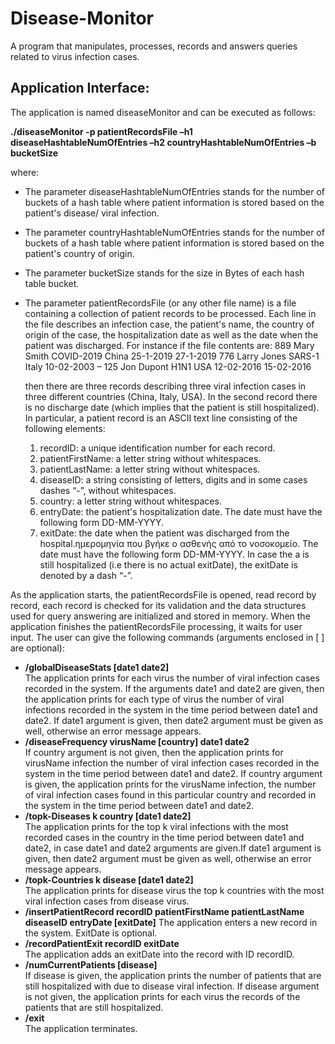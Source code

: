 # Disease-Monitor

A program that manipulates, processes, records and answers queries related to virus infection cases. 

## Application Interface:
 
The application is named diseaseMonitor and can be executed as follows: 

**./diseaseMonitor -p patientRecordsFile –h1 diseaseHashtableNumOfEntries –h2 countryHashtableNumOfEntries –b bucketSize** 

where:
* The parameter diseaseHashtableNumOfEntries stands for the number of buckets of a hash table where patient information is stored based on the patient's disease/ viral infection.
* The parameter countryHashtableNumOfEntries stands for the number of buckets of a hash table where patient information is stored based on the patient's country of origin.
* The parameter bucketSize stands for the size in Bytes of each hash table bucket.
* The parameter patientRecordsFile (or any other file name) is a file containing a collection of patient records to  be processed. Each line in the file describes an               infection case, the patient's name, the country of origin of the case,  the hospitalization date as well as the date when the patient was discharged. For instance if the         file contents  are:
                889 Mary Smith COVID-2019 China 25-1-2019 27-1-2019
                776 Larry Jones SARS-1 Italy 10-02-2003 –
                125 Jon Dupont H1N1 USA 12-02-2016 15-02-2016
       
   then there are three records describing three viral infection cases in three different countries (China, Italy, USA). In the second record there is no discharge date            (which implies that the patient is still hospitalized). In particular, a patient record is an ASCII text line consisting of the following elements:
      
   1. recordID: a unique identification number for each record.
   2. patientFirstName: a letter string without whitespaces.
   3. patientLastName: a letter string without whitespaces.
   4. diseaseID: a string consisting of letters, digits and in some cases dashes “-”, without whitespaces.
   5. country: a letter string without whitespaces.
   6. entryDate: the patient's hospitalization date. The date must have the following form DD-MM-YYYY.
   7. exitDate: the date when the patient was discharged from the hospital.ημερομηνία που βγήκε ο ασθενής από το νοσοκομείο.  The date must have the following form 
         DD-MM-YYYY. In case the a is still hospitalized (i.e there is no actual exitDate), the exitDate is denoted by a dash “-”.

As the application starts, the patientRecordsFile is opened, read record by record, each record is checked for its validation and the data structures used for query answering are initialized and stored in memory. When the application finishes the patientRecordsFile processing, it waits for user input. The user can give the following commands (arguments enclosed in [ ] are optional):

* **/globalDiseaseStats \[date1 date2\]** <br/>
The application prints for each virus the number of viral infection cases recorded in the system. If the arguments date1 and date2 are given, then the application prints for each type of virus the number of viral infections recorded in the system in the time period between date1 and date2. If date1 argument is given, then date2 argument must be given as well, otherwise an error message appears.
* **/diseaseFrequency virusName \[country\] date1 date2** <br/>
If country argument is not given, then the application prints for virusName infection the number of viral infection cases recorded in the system in the time period between date1 and date2. If country argument is given, the application prints for the virusName infection, the number of viral infection cases found in this particular country and recorded in the system in the time period between date1 and date2.
* **/topk-Diseases k country \[date1 date2\]** <br/>
The application prints for the top k viral infections with the most recorded cases in the country in the time period between date1 and date2, in case date1 and date2 arguments are given.If date1 argument is given, then date2 argument must be given as well, otherwise an error message appears.
* **/topk-Countries k disease \[date1 date2\]** <br/>
The application prints for disease virus the top k countries with the most viral infection cases from disease virus.
* **/insertPatientRecord recordID patientFirstName patientLastName diseaseID entryDate \[exitDate\]**
The application enters a new record in the system. ExitDate is optional.
* **/recordPatientExit recordID exitDate** <br/>
The application adds an exitDate into the record with ID recordID.
* **/numCurrentPatients \[disease\]** <br/>
If disease is given, the application prints the number of patients that are still hospitalized with due to disease viral infection. If disease argument is not given, the application prints for each virus the records of the patients that are still hospitalized.
* **/exit** <br/>
The application terminates.
                
<!---
Δομές δεδομένων
Για την υλοποίηση της εφαρμογής μπορείτε να χρησιμοποιήσετε C ή C++. Δεν μπορείτε να χρησιμοποιήσετε
όμως την Standard Template Library (STL). Όλες οι δομές δεδομένων θα πρέπει να υλοποιηθούν από εσάς.
Βεβαιωθείτε πως δεσμεύετε μόνο όση μνήμη χρειάζεται, π.χ. η ακόλουθη τακτική δε συνιστάται:
int diseases[512];// store up to 512 diseases, but really we don’t know how many
Επίσης βεβαιωθείτε πως απελευθερώνετε τη μνήμη σωστά κατά την εκτέλεση του προγράμματός σας αλλά
και κατά την έξοδο.
Για να ολοκληρώσετε την άσκηση θα χρειαστεί, μεταξύ άλλων, να υλοποιήσετε τις εξής δομές δεδομένων.
1. Δύο πίνακες κατακερματισμού (diseaseHashTable και countryHashTable) που με index
προσφέρουν γρήγορες προσπελάσεις σε στοιχεία ασθενών ανά κρούσμα και κρουσμάτων ανά χώρα. Οι
πίνακες κατακερματισμού θα χρησιμοποιούν κουβάδες για να εξυπηρετήσουν diseases/countries
που παρουσιάζουν «σύγκρουση»/collision (δηλαδή, το αποτέλεσμα της συνάρτησης κατακερματισμού
οδηγεί στο ίδιο στοιχείο του hash table). Αν χρειάζονται πιο πολλοί από ένα κουβάδες για να
αποθηκευτούν δεδομένα, δημιουργούνται δυναμικά και διατάσσονται σε μια λίστα.
2. Για κάθε disease που γίνεται hashed σε ένα στοιχείο του diseaseHashTable, υπάρχει ένα σύνολο
από εγγραφές ασθενών που έχουν νοσηλευτεί λόγω της ίωσης disease. Αυτό το σύνολο τοποθετείται
σε ένα balanced binary search tree. Κάθε κόμβος του δέντρου παρέχει στοιχεία (η προσπέλαση σε
στοιχεία, δείτε Σχήμα 1) μιας εγγραφής ασθενούς. Το δέντρο θα πρέπει να είναι ταξινομημένο με βάση
την ημερομηνία εισαγωγής του ασθενούς στο νοσοκομείο.
3. Για κάθε country που γίνεται hashed σε ένα στοιχείο του countryHashTable, υπάρχει ένα σύνολο
από εγγραφές ασθενών που έχουν νοσηλευτεί στην χώρα country. Αυτό το σύνολο τοποθετείται σε
ένα balanced binary search tree όπου κάθε κόμβος του δέντρου παρέχει στοιχεία (η προσπέλαση σε
στοιχεία) εγγραφής ασθενούς. Το δέντρο θα πρέπει να είναι ταξινομημένο με βάση την ημερομηνία
εισαγωγής του ασθενούς στο νοσοκομείο.
Επειδή θα υπάρχει επικάλυψη μεταξύ των εγγραφών στα δέντρα που προσπελάζονται μέσω
diseaseHashTable και countryHashTable θα πρέπει να φροντίζετε να μην υπάρχει σπατάλη
στην μνήμη, δηλαδή μια εγγραφή θα πρέπει να αποθηκεύεται μόνο μια φορά στην μνήμη και σε
οποιαδήποτε δομή δεδομένων χρειάζεται πρόσβαση στην εγγραφή, η πρόσβαση θα γίνεται μέσω
pointers. (δείτε Σχήμα 1 για μια πιθανή πρόταση του layout κάποιων δομών δεδομένων).
4. Για την εντολή topk-Diseases, το πρόγραμμα σας θα πρέπει να χτίζει on-the-fly ένα binary heap
(i.e., max heap) όπου κάθε κόμβος θα κρατάει το σύνολο των κρουσμάτων μιας ίωσης και θα σας
βοηθά να βρίσκετε εύκολα ποιες είναι οι ιώσεις που αποτελούν το top k των κρουσμάτων στη χώρα.
Επίσης για την εντολή topk-Countries, το πρόγραμμά σας θα πρέπει να χτίζει on-the-fly ένα binary
heap (i.e., max heap) όπου κάθε κόμβος θα κρατάει το σύνολο κρουσμάτων μιας χώρας της
συγκεκριμένης ίωσης και θα σας βοήθα να βρίσκετε εύκολα ποιες είναι οι χώρες που έχουν εμφανίσει
το top k των κρουσμάτων της συγκεκριμένη ίωσης.
5. Οποιαδήποτε άλλη βοηθητική δομή δεδομένων χρειαστείτε για τις ανάγκες της εργασίας
--->
     
<!---
Κ24 - Προγραμματισμός Συστήματος - 1η Εργασία
Καμπέρη Πέτρος - Φώτης
Α.Μ. 1115201700043

Α) Κατά την υλοποίηση της άσκησης χρησιμοποιήθηκαν οι εξής δομές δεδομένων:
	1) Μια δομή συνδεδεμένης λίστας στην οποία αποθηκεύονται οι εγγραφές που διαβάζονται από το αρχείο εισόδου (αρχεία list.c, list.h).
	2) Ένα avl tree που κάθε κόμβος του περιέχει έναν δείκτη σε εγγραφή που βρίσκεται στην δομή 1) (αρχεία stack.c, stack.h).
	3) Μια στοίβα που που περιέχει δείκτες σε avl tree και χρησιμοποιείται σε κάποιες βοηθητικές συναρτήσεις για την μη αναδρομική διάσχιση 
	   του αντίστοιχου δέντρου (αρχεία tree.c, tree.h).
	4)Ένας πίνακας κατακερματισμού που περιέχει κάδους με καταχωρήσεις της μορφής <char** key, avl tree node root>, όπου το key μπορεί να
	  είναι είτε diseaseID, είτε country ανάλογα με τον πίνακα κατακερματισμού και root είναι ένας δείκτης σε ρίζα της δομής 2). Ο δείκτης του 
	  επόμενου κάδου σε περιπτώσεις που προκύπτουν αλυσίδες υπερχείλισης τοποθετείται κάθε φορά στην αρχή του κάδου πριν την εγγραφή 
	  των καταχωρήσεων (αρχεία hash_table.c, hash_table.h).
	5)Ένας σωρός μεγίστου στον οποίο αποθηκεύονται στοιχεία της μορφής <char* key, int count> όπου το key μπορεί να
          είναι είτε diseaseID, είτε country και count το πλήθος των κρουσμάτων και χρησιμοποιείται/κατασκευάζεται on the fly για τις εντολές topk
	  (αρχεία heap.c, heap.h).


Β) Τα  ερωτήματα που μπορεί να υποβάλει ο χρήστης υλοποιούνται από συναρτήσεις που βρίσκονται στο αρχείο query_functions.c και η κύρια εφαρμογή βρίσκεται 
   στο αρχείο diseaseMonitor.c. Σε όλη την έκταση της εργασίας υπάρχουν σχόλια στα σημεία που κρίθηκε απαραίτητο. Επίσης, για όλες τις δομές δεδομένων 
   -πλην της στοίβας- έχουν δημιουργηθεί συναρτήσεις εκτύπωσης, ενώ επιπλέον υπάρχουν και σχολιασμένες συναρτήσεις main που είχαν χρησιμοποιηθεί κατά 
   την δημιουργία και τον έλεγχο των αντίστοιχων δομών. Για την μεταγλώττιση παρέχεται και το ζητούμενο Makefile, ενώ η εφαρμογή χρησιμοποιείται όπως ζητήθηκε

   (./diseaseMonitor -p patientRecordsFile –h1 diseaseHashtableNumOfEntries –h2 countryHashtableNumOfEntries –b bucketSize).


--->
                
      
